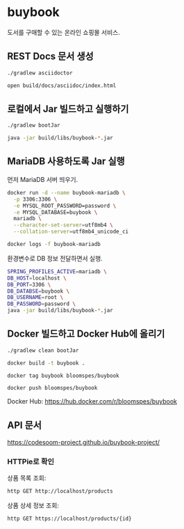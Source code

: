# buybook

도서를 구매할 수 있는 온라인 쇼핑몰 서비스.

## REST Docs 문서 생성

```bash
./gradlew asciidoctor
```

```bash
open build/docs/asciidoc/index.html
```

## 로컬에서 Jar 빌드하고 실행하기

```bash
./gradlew bootJar
```

```bash
java -jar build/libs/buybook-*.jar
```

## MariaDB 사용하도록 Jar 실행

먼저 MariaDB 서버 띄우기.

```bash
docker run -d --name buybook-mariadb \
  -p 3306:3306 \
  -e MYSQL_ROOT_PASSWORD=password \
  -e MYSQL_DATABASE=buybook \
  mariadb \
  --character-set-server=utf8mb4 \
  --collation-server=utf8mb4_unicode_ci

docker logs -f buybook-mariadb
```

환경변수로 DB 정보 전달하면서 실행.

```bash
SPRING_PROFILES_ACTIVE=mariadb \
DB_HOST=localhost \
DB_PORT=3306 \
DB_DATABSE=buybook \
DB_USERNAME=root \
DB_PASSWORD=password \
java -jar build/libs/buybook-*.jar
```

## Docker 빌드하고 Docker Hub에 올리기

```bash
./gradlew clean bootJar

docker build -t buybook .

docker tag buybook bloomspes/buybook

docker push bloomspes/buybook
```

Docker Hub: <https://hub.docker.com/r/bloomspes/buybook>

## API 문서

<https://codesoom-project.github.io/buybook-project/>

### HTTPie로 확인

상품 목록 조회:

```bash
http GET http://localhost/products
```

상품 상세 정보 조회:

```bash
http GET https://localhost/products/{id}
```
